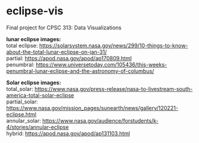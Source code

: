 # eclipse-vis
Final project for CPSC 313: Data Visualizations

**lunar eclipse images:** <br/>
total eclipse: https://solarsystem.nasa.gov/news/299/10-things-to-know-about-the-total-lunar-eclipse-on-jan-31/ <br/>
partial: https://apod.nasa.gov/apod/ap170809.html <br/>
penumbral: https://www.universetoday.com/105436/this-weeks-penumbral-lunar-eclipse-and-the-astronomy-of-columbus/ <br/>

**Solar eclipse images:** <br/>
total_solar: https://www.nasa.gov/press-release/nasa-to-livestream-south-america-total-solar-eclipse <br/>
partial_solar: https://www.nasa.gov/mission_pages/sunearth/news/gallery/120221-eclipse.html <br/>
annular_solar: https://www.nasa.gov/audience/forstudents/k-4/stories/annular-eclipse <br/>
hybrid: https://apod.nasa.gov/apod/ap131103.html <br/>
